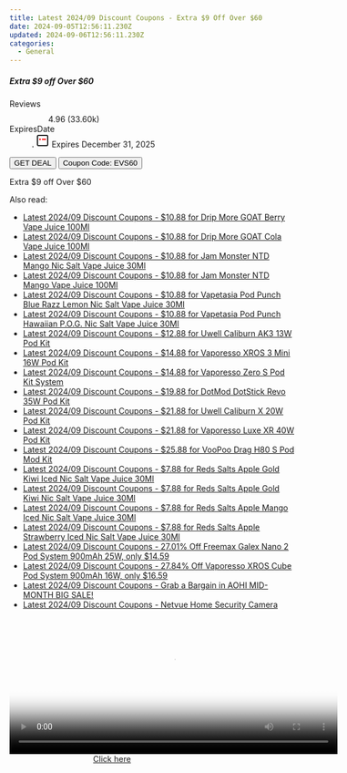 ```yaml
---
title: Latest 2024/09 Discount Coupons - Extra $9 Off Over $60
date: 2024-09-05T12:56:11.230Z
updated: 2024-09-06T12:56:11.230Z
categories:
  - General
---
```



<div class="max-w-4xl mx-auto grid grid-cols-1 lg:max-w-5xl lg:gap-x-20 lg:grid-cols-2">
  <div class="relative p-3 col-start-1 row-start-1 flex flex-col-reverse rounded-lg bg-gradient-to-t from-black/75 via-black/0 sm:bg-none sm:row-start-2 sm:p-0 lg:row-start-1">
    <h5 class="mt-1 text-lg font-semibold text-white sm:text-slate-900 md:text-2xl dark:sm:text-white">Extra $9 off Over $60</h5>
  </div>
  
  <div class="col-start-1 col-end-3 row-start-1 grid gap-4 sm:mb-6 sm:grid-cols-4 lg:col-start-2 lg:row-span-6 lg:row-end-6 lg:mb-0 lg:gap-6">
    
  </div>
  <dl class="row-start-2 mt-4 flex items-center text-xs font-medium sm:row-start-3 sm:mt-1 md:mt-2.5 lg:row-start-2">
    <dt class="sr-only">Reviews</dt>
    <dd class="flex items-center text-indigo-600 dark:text-indigo-400">
      <svg width="24" height="24" fill="none" aria-hidden="true" class="mr-1 stroke-current dark:stroke-indigo-500">
        <path d="m12 5 2 5h5l-4 4 2.103 5L12 16l-5.103 3L9 14l-4-4h5l2-5Z" stroke-width="2" stroke-linecap="round" stroke-linejoin="round" />
      </svg>
      <span>4.96 <span class="font-normal text-slate-400">(33.60k)</span></span>
    </dd>
    <dt class="sr-only">ExpiresDate</dt>
    <dd class="flex items-center">
      <svg width="2" height="2" aria-hidden="true" fill="currentColor" class="mx-3 text-slate-300">
        <circle cx="1" cy="1" r="1" />
      </svg>
      <svg width="24" height="24" viewBox="0 0 24 24" fill="none" stroke="currentColor" stroke-width="2">
        <rect x="3" y="3" width="18" height="18" rx="2" fill="#fff" />
        <path d="M6 10L18 10" stroke="red" stroke-width="2" fill="none" />
        <path d="M10 6L10 18" stroke="#fff" stroke-width="2" fill="none" />
      </svg>
      Expires December 31, 2025    </dd>
  </dl>
  <div class="col-start-1 row-start-3 mt-4 self-center sm:col-start-2 sm:row-span-2 sm:row-start-2 sm:mt-0 lg:col-start-1 lg:row-start-3 lg:row-end-4 lg:mt-6">
    <button type="button" onClick="javascript:window.open(decodeURIComponent('https%3A%2F%2Fwww.shareasale.com%2Fu.cfm%3Fd%3D1201862%26m%3D90958%26u%3D4338022'), '_blank');void(0);" class="rounded-lg bg-red-600 px-3 py-2 text-sm font-medium leading-6 text-white">GET DEAL</button>
    <button type="button" onClick="javascript:window.open(decodeURIComponent('https%3A%2F%2Fwww.shareasale.com%2Fu.cfm%3Fd%3D1201862%26m%3D90958%26u%3D4338022'), '_blank');void(0);" class="border-dashed border-2 border-indigo-600 bg-green-100 text-sm leading-6 font-medium py-2 px-3 rounded-lg">Coupon Code: EVS60</button>
  </div>
  <p class="col-start-1 mt-4 text-sm leading-6 sm:col-span-2 lg:col-span-1 lg:row-start-4 lg:mt-6 dark:text-slate-400">
    Extra $9 off Over $60 
  </p>
</div>
<span class="atpl-alsoreadstyle">Also read:</span>
<div><ul>
<li><a href="https://coupons.techidaily.com/coupon-1098865-share-59344-sale/"><u>Latest 2024/09 Discount Coupons - $10.88 for Drip More GOAT Berry Vape Juice 100Ml</u></a></li>
<li><a href="https://coupons.techidaily.com/coupon-1098864-share-59344-sale/"><u>Latest 2024/09 Discount Coupons - $10.88 for Drip More GOAT Cola Vape Juice 100Ml</u></a></li>
<li><a href="https://coupons.techidaily.com/coupon-1098868-share-59344-sale/"><u>Latest 2024/09 Discount Coupons - $10.88 for Jam Monster NTD Mango Nic Salt Vape Juice 30Ml</u></a></li>
<li><a href="https://coupons.techidaily.com/coupon-1098872-share-59344-sale/"><u>Latest 2024/09 Discount Coupons - $10.88 for Jam Monster NTD Mango Vape Juice 100Ml</u></a></li>
<li><a href="https://coupons.techidaily.com/coupon-1098867-share-59344-sale/"><u>Latest 2024/09 Discount Coupons - $10.88 for Vapetasia Pod Punch Blue Razz Lemon Nic Salt Vape Juice 30Ml</u></a></li>
<li><a href="https://coupons.techidaily.com/coupon-1098866-share-59344-sale/"><u>Latest 2024/09 Discount Coupons - $10.88 for Vapetasia Pod Punch Hawaiian P.O.G. Nic Salt Vape Juice 30Ml</u></a></li>
<li><a href="https://coupons.techidaily.com/coupon-1097647-share-59344-sale/"><u>Latest 2024/09 Discount Coupons - $12.88 for Uwell Caliburn AK3 13W Pod Kit</u></a></li>
<li><a href="https://coupons.techidaily.com/coupon-1097648-share-59344-sale/"><u>Latest 2024/09 Discount Coupons - $14.88 for Vaporesso XROS 3 Mini 16W Pod Kit</u></a></li>
<li><a href="https://coupons.techidaily.com/coupon-1097662-share-59344-sale/"><u>Latest 2024/09 Discount Coupons - $14.88 for Vaporesso Zero S Pod Kit System</u></a></li>
<li><a href="https://coupons.techidaily.com/coupon-1097682-share-59344-sale/"><u>Latest 2024/09 Discount Coupons - $19.88 for DotMod DotStick Revo 35W Pod Kit</u></a></li>
<li><a href="https://coupons.techidaily.com/coupon-1097675-share-59344-sale/"><u>Latest 2024/09 Discount Coupons - $21.88 for Uwell Caliburn X 20W Pod Kit</u></a></li>
<li><a href="https://coupons.techidaily.com/coupon-1097651-share-59344-sale/"><u>Latest 2024/09 Discount Coupons - $21.88 for Vaporesso Luxe XR 40W Pod Kit</u></a></li>
<li><a href="https://coupons.techidaily.com/coupon-1097663-share-59344-sale/"><u>Latest 2024/09 Discount Coupons - $25.88 for VooPoo Drag H80 S Pod Mod Kit</u></a></li>
<li><a href="https://coupons.techidaily.com/coupon-1098874-share-59344-sale/"><u>Latest 2024/09 Discount Coupons - $7.88 for Reds Salts Apple Gold Kiwi Iced Nic Salt Vape Juice 30Ml</u></a></li>
<li><a href="https://coupons.techidaily.com/coupon-1098876-share-59344-sale/"><u>Latest 2024/09 Discount Coupons - $7.88 for Reds Salts Apple Gold Kiwi Nic Salt Vape Juice 30Ml</u></a></li>
<li><a href="https://coupons.techidaily.com/coupon-1098877-share-59344-sale/"><u>Latest 2024/09 Discount Coupons - $7.88 for Reds Salts Apple Mango Iced Nic Salt Vape Juice 30Ml</u></a></li>
<li><a href="https://coupons.techidaily.com/coupon-1098878-share-59344-sale/"><u>Latest 2024/09 Discount Coupons - $7.88 for Reds Salts Apple Strawberry Iced Nic Salt Vape Juice 30Ml</u></a></li>
<li><a href="https://coupons.techidaily.com/coupon-1097873-share-90958-sale/"><u>Latest 2024/09 Discount Coupons - 27.01% Off Freemax Galex Nano 2 Pod System 900mAh 25W, only $14.59</u></a></li>
<li><a href="https://coupons.techidaily.com/coupon-1097872-share-90958-sale/"><u>Latest 2024/09 Discount Coupons - 27.84% Off Vaporesso XROS Cube Pod System 900mAh 16W, only $16.59</u></a></li>
<li><a href="https://coupons.techidaily.com/coupon-1098515-share-127380-sale/"><u>Latest 2024/09 Discount Coupons - Grab a Bargain in AOHI MID-MONTH BIG SALE!</u></a></li>
<li><a href="https://coupons.techidaily.com/coupon-1097916-share-96416-sale/"><u>Latest 2024/09 Discount Coupons - Netvue Home Security Camera</u></a></li>
</ul></div>

<ins class="adsbygoogle"
      style="display:block"
      data-ad-client="ca-pub-7571918770474297"
      data-ad-slot="8358498916"
      data-ad-format="auto"
      data-full-width-responsive="true"></ins>
<!-- affiliate ads begin -->
<span id="1983551">
					<video width="576" height="240" style="cursor:pointer"
           poster="//a.impactradius-go.com/display-clicktoplayimage/1983551.png"
           onclick="if(!this.playClicked){this.play();this.setAttribute('controls',true);this.playClicked=true;}">
	   <source src="//a.impactradius-go.com/display-ad/22993-1983551">
	   <img src="//a.impactradius-go.com/display-clicktoplayimage/1983551.png" style="border: none; height: 100%; width: 100%; object-fit: contain">
	</video>
	<div style="width:360px;text-align:center"><a href="javascript:window.open(decodeURIComponent('https%3A%2F%2Fhomestyler.sjv.io%2Fc%2F5597632%2F1983551%2F22993'), '_blank');void(0);">Click here</a></div>
</span>
<img height="0" width="0" src="https://imp.pxf.io/i/5597632/1983551/22993" style="position:absolute;visibility:hidden;" border="0" />
<!-- affiliate ads end -->